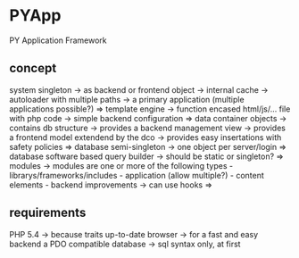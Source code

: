 PYApp
=====

PY Application Framework



concept
-------
system singleton -> as backend or frontend object
	-> internal cache 
	-> autoloader with multiple paths 
	-> a primary application (multiple applications possible?)
	=> template engine 
		-> function encased html/js/... file with php code
		-> simple backend configuration
	=> data container objects
		-> contains db structure
		-> provides a backend management view
		-> provides a frontend model extendend by the dco
		-> provides easy insertations with safety policies 
		=> database semi-singleton 
			-> one object per server/login
			=> database software based query builder 
				-> should be static or singleton?
	=> modules
		-> modules are one or more of the following types
			- librarys/frameworks/includes
			- application (allow multiple?)
			- content elements
			- backend improvements
		-> can use hooks
		=>
			

requirements
------------
PHP 5.4 -> because traits
up-to-date browser -> for a fast and easy backend 
a  PDO compatible database -> sql syntax only, at first